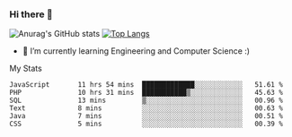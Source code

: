 ### Hi there 👋

![Anurag's GitHub stats](https://github-readme-stats.vercel.app/api?username=MatteoIorio11&show_icons=true&theme=dark) 
[![Top Langs](https://github-readme-stats.vercel.app/api/top-langs/?username=MatteoIorio11&theme=dark)](https://github.com/MatteoIorio11/github-readme-stats)

- 🌱 I’m currently learning Engineering and Computer Science :)

<!--
**MatteoIorio11/MatteoIorio11** is a ✨ _special_ ✨ repository because its `README.md` (this file) appears on your GitHub profile.

Here are some ideas to get you started:

- 🔭 I’m currently working on ...
- 🌱 I’m currently learning ...
- 👯 I’m looking to collaborate on ...
- 🤔 I’m looking for help with ...
- 💬 Ask me about ...
- 📫 How to reach me: ...
- 😄 Pronouns: ...
- ⚡ Fun fact: ...
-->
My Stats
<!--START_SECTION:waka-->

```text
JavaScript       11 hrs 54 mins  █████████████░░░░░░░░░░░░   51.61 %
PHP              10 hrs 31 mins  ███████████▒░░░░░░░░░░░░░   45.63 %
SQL              13 mins         ▒░░░░░░░░░░░░░░░░░░░░░░░░   00.96 %
Text             8 mins          ░░░░░░░░░░░░░░░░░░░░░░░░░   00.63 %
Java             7 mins          ░░░░░░░░░░░░░░░░░░░░░░░░░   00.51 %
CSS              5 mins          ░░░░░░░░░░░░░░░░░░░░░░░░░   00.39 %
```

<!--END_SECTION:waka-->
